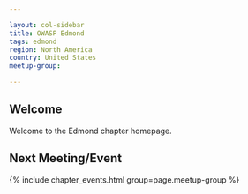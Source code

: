 ```yaml
---

layout: col-sidebar
title: OWASP Edmond
tags: edmond
region: North America
country: United States
meetup-group:

---
```


<div style='color:red;'>

<ul>

</div>

## Welcome
Welcome to the Edmond chapter homepage.

Next Meeting/Event <!-- You should keep this section as it will populate your meetup events -->
---------------------
{% include chapter_events.html group=page.meetup-group %}
